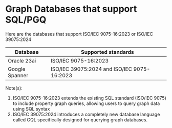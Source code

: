 # Graph Databases that support SQL/PGQ

Here are the databases that support ISO/IEC 9075-16:2023 or ISO/IEC 39075:2024

|Database|Supported standards|
|--------|-------------------|
|Oracle 23ai|ISO/IEC 9075-16:2023|
|Google Spanner|ISO/IEC 39075:2024 and ISO/IEC 9075-16:2023|

Note(s):
1. ISO/IEC 9075-16:2023 extends the existing SQL standard (ISO/IEC 9075) to include property graph queries, allowing users to query graph data using SQL syntax
2. ISO/IEC 39075:2024 introduces a completely new database language called GQL specifically designed for querying graph databases.
